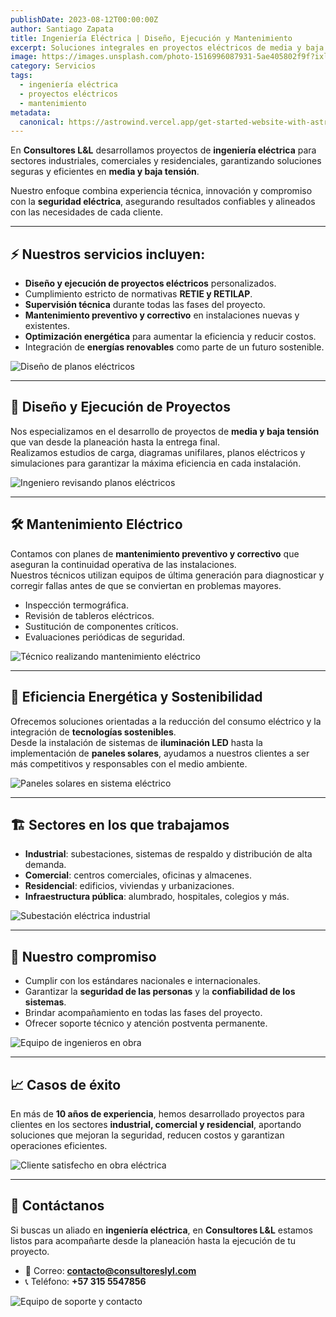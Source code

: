 ```yaml
---
publishDate: 2023-08-12T00:00:00Z
author: Santiago Zapata
title: Ingeniería Eléctrica | Diseño, Ejecución y Mantenimiento
excerpt: Soluciones integrales en proyectos eléctricos de media y baja tensión, con cumplimiento de normativas RETIE y RETILAP.
image: https://images.unsplash.com/photo-1516996087931-5ae405802f9f?ixlib=rb-4.0.3&ixid=M3wxMjA3fDB8MHxwaG90by1wYWdlfHx8fGVufDB8fHx8fA%3D%3D&auto=format&fit=crop&w=2070&q=80
category: Servicios
tags:
  - ingeniería eléctrica
  - proyectos eléctricos
  - mantenimiento
metadata:
  canonical: https://astrowind.vercel.app/get-started-website-with-astro-tailwind-css
---
```


En **Consultores L&L** desarrollamos proyectos de **ingeniería eléctrica** para sectores industriales, comerciales y residenciales, garantizando soluciones seguras y eficientes en **media y baja tensión**.  

Nuestro enfoque combina experiencia técnica, innovación y compromiso con la **seguridad eléctrica**, asegurando resultados confiables y alineados con las necesidades de cada cliente.

---

## ⚡ Nuestros servicios incluyen:

- **Diseño y ejecución de proyectos eléctricos** personalizados.  
- Cumplimiento estricto de normativas **RETIE y RETILAP**.  
- **Supervisión técnica** durante todas las fases del proyecto.  
- **Mantenimiento preventivo y correctivo** en instalaciones nuevas y existentes.  
- **Optimización energética** para aumentar la eficiencia y reducir costos.  
- Integración de **energías renovables** como parte de un futuro sostenible.  

![Diseño de planos eléctricos](https://images.unsplash.com/photo-1581091215360-8d1390c7f3e8?ixlib=rb-4.0.3&auto=format&fit=crop&w=2070&q=80)

---

## 🔌 Diseño y Ejecución de Proyectos

Nos especializamos en el desarrollo de proyectos de **media y baja tensión** que van desde la planeación hasta la entrega final.  
Realizamos estudios de carga, diagramas unifilares, planos eléctricos y simulaciones para garantizar la máxima eficiencia en cada instalación.  

![Ingeniero revisando planos eléctricos](https://images.unsplash.com/photo-1581093588401-22c7a5b1bb2c?ixlib=rb-4.0.3&auto=format&fit=crop&w=2070&q=80)

---

## 🛠️ Mantenimiento Eléctrico

Contamos con planes de **mantenimiento preventivo y correctivo** que aseguran la continuidad operativa de las instalaciones.  
Nuestros técnicos utilizan equipos de última generación para diagnosticar y corregir fallas antes de que se conviertan en problemas mayores.  

- Inspección termográfica.  
- Revisión de tableros eléctricos.  
- Sustitución de componentes críticos.  
- Evaluaciones periódicas de seguridad.  

![Técnico realizando mantenimiento eléctrico](https://images.unsplash.com/photo-1591696331113-e6b8d5ef7491?ixlib=rb-4.0.3&auto=format&fit=crop&w=2070&q=80)

---

## 🌱 Eficiencia Energética y Sostenibilidad

Ofrecemos soluciones orientadas a la reducción del consumo eléctrico y la integración de **tecnologías sostenibles**.  
Desde la instalación de sistemas de **iluminación LED** hasta la implementación de **paneles solares**, ayudamos a nuestros clientes a ser más competitivos y responsables con el medio ambiente.  

![Paneles solares en sistema eléctrico](https://images.unsplash.com/photo-1509395176047-4a66953fd231?ixlib=rb-4.0.3&auto=format&fit=crop&w=2070&q=80)

---

## 🏗️ Sectores en los que trabajamos

- **Industrial**: subestaciones, sistemas de respaldo y distribución de alta demanda.  
- **Comercial**: centros comerciales, oficinas y almacenes.  
- **Residencial**: edificios, viviendas y urbanizaciones.  
- **Infraestructura pública**: alumbrado, hospitales, colegios y más.  

![Subestación eléctrica industrial](https://images.unsplash.com/photo-1601044227847-28f6c1fca6e0?ixlib=rb-4.0.3&auto=format&fit=crop&w=2070&q=80)

---

## 👷 Nuestro compromiso

- Cumplir con los estándares nacionales e internacionales.  
- Garantizar la **seguridad de las personas** y la **confiabilidad de los sistemas**.  
- Brindar acompañamiento en todas las fases del proyecto.  
- Ofrecer soporte técnico y atención postventa permanente.  

![Equipo de ingenieros en obra](https://images.unsplash.com/photo-1581092334601-b8b7a50d0d53?ixlib=rb-4.0.3&auto=format&fit=crop&w=2070&q=80)

---

## 📈 Casos de éxito

En más de **10 años de experiencia**, hemos desarrollado proyectos para clientes en los sectores **industrial, comercial y residencial**, aportando soluciones que mejoran la seguridad, reducen costos y garantizan operaciones eficientes.  

![Cliente satisfecho en obra eléctrica](https://images.unsplash.com/photo-1621091215360-8d1390c7f3e8?ixlib=rb-4.0.3&auto=format&fit=crop&w=2070&q=80)

---

## 📩 Contáctanos

Si buscas un aliado en **ingeniería eléctrica**, en **Consultores L&L** estamos listos para acompañarte desde la planeación hasta la ejecución de tu proyecto.  

- 📧 Correo: **contacto@consultoreslyl.com**  
- 📞 Teléfono: **+57 315 5547856**  

![Equipo de soporte y contacto](https://images.unsplash.com/photo-1521791136064-7986c2920216?ixlib=rb-4.0.3&auto=format&fit=crop&w=2070&q=80)
